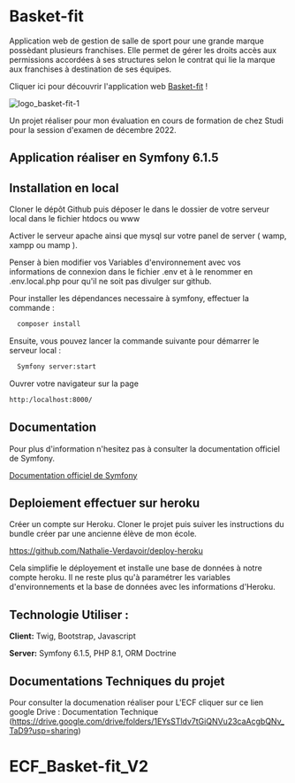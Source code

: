 # Basket-fit

 Application web de gestion de salle de sport pour une grande marque possèdant plusieurs franchises. Elle permet de gérer les droits accès aux permissions accordées à ses structures selon le contrat qui lie la marque aux franchises à destination de ses équipes.

Cliquer ici pour découvrir l'application web [Basket-fit](https://basket-fit.herokuapp.com/login) !

 ![logo_basket-fit-1](https://user-images.githubusercontent.com/82384109/199078025-4ee6d2aa-3c78-404d-8c1a-5aa72ec4e4c6.png)
 

Un projet réaliser pour mon évaluation en cours de formation de chez Studi pour la session d'examen de décembre 2022.

## Application réaliser en Symfony 6.1.5   

## Installation en local

Cloner le dépôt Github puis déposer le dans le dossier de votre serveur local dans le fichier htdocs ou www 

Activer le serveur apache ainsi que mysql sur votre panel de server ( wamp, xampp ou mamp ).

Penser à bien modifier vos Variables d'environnement avec vos informations de connexion dans le fichier .env et à le renommer en .env.local.php pour qu'il ne soit pas divulger sur github. 

Pour installer les dépendances necessaire à symfony, effectuer la commande :
```bash
  composer install
```
Ensuite, vous pouvez lancer la commande suivante pour démarrer le serveur local :
```bash
  Symfony server:start
```
Ouvrer votre navigateur sur la page 
```bash 
http:/localhost:8000/
```

## Documentation

Pour plus d'information n'hesitez pas à consulter la documentation officiel de Symfony.

[Documentation officiel de Symfony](https://symfony.com/doc/current/index.html)


## Deploiement effectuer sur heroku

Créer un compte sur Heroku. 
Cloner le projet puis suiver les instructions du bundle créer par une ancienne élève de mon école.

https://github.com/Nathalie-Verdavoir/deploy-heroku

 Cela simplifie le déployement et installe une base de données à notre compte heroku.
 Il ne reste plus qu'à paramétrer les variables d'environnements et la base de données avec les informations d'Heroku.

## Technologie Utiliser :

**Client:** Twig, Bootstrap, Javascript 

**Server:** Symfony 6.1.5, PHP 8.1, ORM Doctrine

## Documentations Techniques du projet

Pour consulter la documenation réaliser pour L'ECF cliquer sur ce lien google Drive :
Documentation Technique 
(https://drive.google.com/drive/folders/1EYsSTldv7tGiQNVu23caAcgbQNv_TaD9?usp=sharing)
# ECF_Basket-fit_V2
